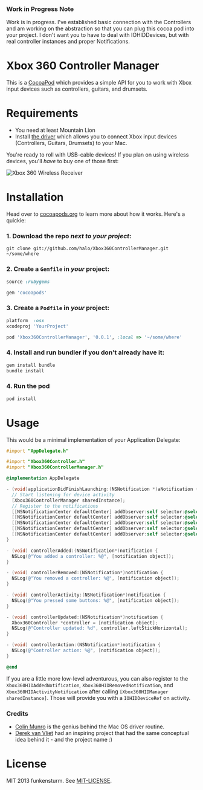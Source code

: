 ### Work in Progress Note

Work is in progress. I've established basic connection with the Controllers and am working on the abstraction so that you can plug this cocoa pod into your project. I don't want you to have to deal with IOHIDDevices, but with real controller instances and proper Notifications.

# Xbox 360 Controller Manager

This is a [CocoaPod](http://cocoapods.org) which provides a simple API for you to work with Xbox input devices such as controllers, guitars, and drumsets.

# Requirements

* You need at least Mountain Lion
* Install [the driver](http://tattiebogle.net/index.php/ProjectRoot/Xbox360Controller/OsxDriver#toc1) which allows you to connect Xbox input devices (Controllers, Guitars, Drumsets) to your Mac.

You're ready to roll with USB-cable devices! If you plan on using wireless devices, you'll *have* to buy one of those first:

![Xbox 360 Wireless Receiver](http://upload.wikimedia.org/wikipedia/commons/thumb/0/08/Xbox_360_Wireless_Receiver.png/300px-Xbox_360_Wireless_Receiver.png)

# Installation

Head over to [cocoapods.org](http://cocoapods.org) to learn more about how it works. Here's a quickie:

### 1. Download the repo *next to your project*:

```
git clone git://github.com/halo/Xbox360ControllerManager.git ~/some/where
```

### 2. Create a `Gemfile` in *your* project:

```ruby
source :rubygems

gem 'cocoapods'
```

### 3. Create a `Podfile` in *your* project:

```ruby
platform  :osx
xcodeproj 'YourProject'

pod 'Xbox360ControllerManager', '0.0.1', :local => '~/some/where'
```

### 4. Install and run bundler if you don't already have it:

```bash
gem install bundle
bundle install
```

### 4. Run the pod

```bash
pod install
```

# Usage

This would be a minimal implementation of your Application Delegate:

```objectivec
#import "AppDelegate.h"

#import "Xbox360Controller.h"
#import "Xbox360ControllerManager.h"

@implementation AppDelegate

- (void)applicationDidFinishLaunching:(NSNotification *)aNotification {
  // Start listening for device activity
  [Xbox360ControllerManager sharedInstance];
  // Register to the notifications
  [[NSNotificationCenter defaultCenter] addObserver:self selector:@selector(controllerAdded:) name:Xbox360ControllerAddedNotification object:NULL];
  [[NSNotificationCenter defaultCenter] addObserver:self selector:@selector(controllerRemoved:) name:Xbox360ControllerRemovedNotification object:NULL];
  [[NSNotificationCenter defaultCenter] addObserver:self selector:@selector(controllerActivity:) name:Xbox360ControllerActivityNotification object:NULL];
  [[NSNotificationCenter defaultCenter] addObserver:self selector:@selector(controllerUpdated:) name:Xbox360ControllerUpdatedNotification object:NULL];
  [[NSNotificationCenter defaultCenter] addObserver:self selector:@selector(controllerAction:) name:Xbox360ControllerActionNotification object:NULL];
}

- (void) controllerAdded:(NSNotification*)notification {
  NSLog(@"You added a controller: %@", [notification object]);
}

- (void) controllerRemoved:(NSNotification*)notification {
  NSLog(@"You removed a controller: %@", [notification object]);
}

- (void) controllerActivity:(NSNotification*)notification {
  NSLog(@"You pressed some buttons: %@", [notification object]);
}

- (void) controllerUpdated:(NSNotification*)notification {
  Xbox360Controller *controller = [notification object];
  NSLog(@"Controller updated: %d", controller.leftStickHorizontal);
}

- (void) controllerAction:(NSNotification*)notification {
  NSLog(@"Controller action: %@", [notification object]);
}

@end
```

If you are a little more low-level adventurous, you can also register to the `Xbox360HIDAddedNotification`, `Xbox360HIDRemovedNotification`, and `Xbox360HIDActivityNotification` after calling `[Xbox360HIDManager sharedInstance]`. Those will provide you with a `IOHIDDeviceRef` on activity.

### Credits

* [Colin Munro](http://mice-software.com/contact.php) is the genius behind the Mac OS driver routine.
* [Derek van Vliet](https://github.com/derekvanvliet/Xbox360ControllerManager) had an inspiring project that had the same conceptual idea behind it - and the project name :)

# License

MIT 2013 funkensturm. See [MIT-LICENSE](http://github.com/halo/Xbox360Controller/blob/master/MIT-LICENSE).

